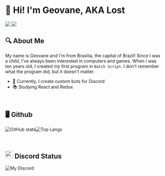 # 👋 Hi! I'm Geovane, AKA Lost 
<div> 
  <a href="https://discord.com/users/437249534096048130" target="_blank"><img src="https://img.shields.io/badge/Discord-7289DA?style=for-the-badge&logo=discord&logoColor=white" target="_blank"></a> 
  <a href = "mailto:geovane.saraiva.silva75@gmail.com"><img src="https://img.shields.io/badge/-Gmail-%23333?style=for-the-badge&logo=gmail&logoColor=white" target="_blank"></a> 
</div>

## 🔍 About Me
My name is Geovane and I'm from Brasilia, the capital of Brazil! Since I was a child, I've always been interested in computers and games. When I was ten years old, I created my first program in `Batch Script`. I don't remember what the program did, but it doesn't matter.

- 🤖 Currently, I create custom bots for Discord
- 📚 Studying React and Redux

&nbsp;
## 🖥 Github
![GitHub stats](https://github-readme-stats.vercel.app/api?username=0LostConnection&show_icons=true&theme=midnight-purple&bg_color=0D1117)![Top Langs](https://github-readme-stats.vercel.app/api/top-langs/?username=0LostConnection&layout=compact&theme=midnight-purple&bg_color=0D1117)

<!--- <div style="display: inline_block"><br>
  <img align="center" alt="Lost-JS" height="30" width="40" src="https://raw.githubusercontent.com/devicons/devicon/master/icons/javascript/javascript-plain.svg">
  <img align="center" alt="Lost-Python" height="30" width="40" src="https://raw.githubusercontent.com/devicons/devicon/master/icons/python/python-original.svg">
</div> --->

&nbsp;
## <img src="https://discord.com/assets/145dc557845548a36a82337912ca3ac5.svg" width="25" height="25" />  Discord Status
<!--- ![Discord Banner](https://discord.c99.nl/widget/theme-1/437249534096048130.png) --->
![My Discord](https://discord-readme-badge.vercel.app/api?id=437249534096048130) 
